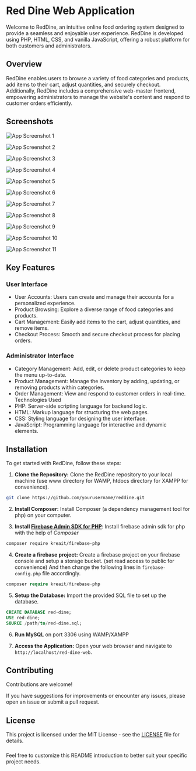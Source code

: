 
# Red Dine Web Application

Welcome to RedDine, an intuitive online food ordering system designed to provide a seamless and enjoyable user experience. RedDine is developed using PHP, HTML, CSS, and vanilla JavaScript, offering a robust platform for both customers and administrators.


## Overview

RedDine enables users to browse a variety of food categories and products, add items to their cart, adjust quantities, and securely checkout. Additionally, RedDine includes a comprehensive web-master frontend, empowering administrators to manage the website's content and respond to customer orders efficiently.
## Screenshots

![App Screenshot 1](https://i.ibb.co/zfwdCfF/Screenshot-18-5-2024-23729-localhost.jpg)

![App Screenshot 2](https://i.ibb.co/TRgB70H/Screenshot-18-5-2024-23729-localhost.jpg)

![App Screenshot 3](https://i.ibb.co/QvyGQQ7/Screenshot-18-5-2024-23729-localhost.jpg)

![App Screenshot 4](https://i.ibb.co/TtSfcgr/Screenshot-18-5-2024-23729-localhost.jpg)

![App Screenshot 5](https://i.ibb.co/FDvqnWF/Screenshot-18-5-2024-23623-localhost.jpg)

![App Screenshot 6](https://i.ibb.co/GQhn7z1/Screenshot-18-5-2024-23729-localhost.jpg)

![App Screenshot 7](https://i.ibb.co/LPcHvsw/Screenshot-18-5-2024-23729-localhost.jpg)

![App Screenshot 8](https://i.ibb.co/C8R4Hcn/Screenshot-18-5-2024-23729-localhost.jpg)

![App Screenshot 9](https://i.ibb.co/CW0jGc6/Screenshot-18-5-2024-23729-localhost.jpg)

![App Screenshot 10](https://i.ibb.co/tLQkwX8/Screenshot-18-5-2024-23623-localhost.jpg)

![App Screenshot 11](https://i.ibb.co/PrNK12d/Screenshot-18-5-2024-23729-localhost.jpg)


## Key Features
### User Interface
- User Accounts: Users can create and manage their accounts for a personalized experience.
- Product Browsing: Explore a diverse range of food categories and products.
- Cart Management: Easily add items to the cart, adjust quantities, and remove items.
- Checkout Process: Smooth and secure checkout process for placing orders.

### Administrator Interface
- Category Management: Add, edit, or delete product categories to keep the menu up-to-date.
- Product Management: Manage the inventory by adding, updating, or removing products within categories.
- Order Management: View and respond to customer orders in real-time.
Technologies Used
- PHP: Server-side scripting language for backend logic.
- HTML: Markup language for structuring the web pages.
- CSS: Styling language for designing the user interface.
- JavaScript: Programming language for interactive and dynamic elements.


## Installation

To get started with RedDine, follow these steps:

1. **Clone the Repository:** Clone the RedDine repository to your local machine (use www directory for WAMP, htdocs directory for XAMPP for convenience).
```bash
git clone https://github.com/yourusername/reddine.git
```

2. **Install Composer:** Install Composer (a dependency management tool for php) on your computer.

3. **Install [Firebase Admin SDK for PHP]("firebase-php.readthedocs.io")**: Install firebase admin sdk for php with the help of *Composer*
```bash
composer require kreait/firebase-php
```

4. **Create a firebase project:** Create a firebase project on your firebase console and setup a storage bucket. (set read access to public for convenience) And then change the following lines in `firebase-config.php` file accordingly.
```php
composer require kreait/firebase-php
```

5. **Setup the Database:** Import the provided SQL file to set up the database.
```sql
CREATE DATABASE red-dine;
USE red-dine;
SOURCE /path/to/red-dine.sql;
```

6. **Run MySQL** on port 3306 using WAMP/XAMPP

7. **Access the Application:** Open your web browser and navigate to `http://localhost/red-dine-web`.
## Contributing

Contributions are welcome! 

If you have suggestions for improvements or encounter any issues, please open an issue or submit a pull request.


## License
This project is licensed under the MIT License - see the [LICENSE]("https://github.com/DilanSriyantha/red-dine-web-application?tab=MIT-1-ov-file#readme") file for details.


### 
Feel free to customize this README introduction to better suit your specific project needs.
